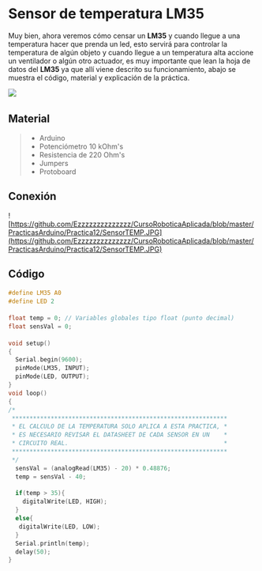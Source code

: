 # Sensor de temperatura LM35

Muy bien, ahora veremos cómo censar un **LM35** y cuando llegue a una temperatura hacer que prenda un led, esto servirá para controlar la temperatura de algún objeto y cuando llegue a un temperatura alta accione un ventilador o algún otro actuador, es muy importante que lean la hoja de datos del **LM35** ya que allí viene descrito su funcionamiento, abajo se muestra el código, material y explicación de la práctica.

![](http://www.internetdelascosas.cl/wp-content/uploads/2012/05/arduino-LM35-sensor-pines.png)

## Material
> - Arduino
> - Potenciómetro 10 kOhm's
> - Resistencia de 220 Ohm's
> - Jumpers
> - Protoboard

## Conexión
![https://github.com/Ezzzzzzzzzzzzzz/CursoRoboticaAplicada/blob/master/PracticasArduino/Practica12/SensorTEMP.JPG](https://github.com/Ezzzzzzzzzzzzzz/CursoRoboticaAplicada/blob/master/PracticasArduino/Practica12/SensorTEMP.JPG)

## Código
```c
#define LM35 A0
#define LED 2

float temp = 0; // Variables globales tipo float (punto decimal)
float sensVal = 0;

void setup()
{
  Serial.begin(9600);
  pinMode(LM35, INPUT);
  pinMode(LED, OUTPUT);
}
void loop()
{
/*
 *************************************************************
 * EL CALCULO DE LA TEMPERATURA SOLO APLICA A ESTA PRACTICA, * 
 * ES NECESARIO REVISAR EL DATASHEET DE CADA SENSOR EN UN    *
 * CIRCUITO REAL.                                            *
 *************************************************************
 */
  sensVal = (analogRead(LM35) - 20) * 0.48876;
  temp = sensVal - 40;

  if(temp > 35){
    digitalWrite(LED, HIGH);
  }
  else{
   digitalWrite(LED, LOW); 
  }
  Serial.println(temp);
  delay(50);
}
```
<!--stackedit_data:
eyJoaXN0b3J5IjpbMTU5MTIyODg4Nyw0ODQwOTM2MjUsMTk4Mj
k1NDYxNSwtMTU2MDkwODYzNywtMTA2NzA0NDQ3MV19
-->